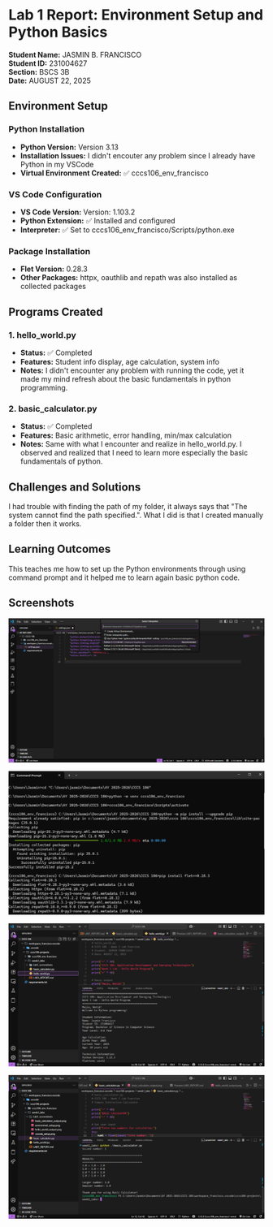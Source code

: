 # Lab 1 Report: Environment Setup and Python Basics

**Student Name:** JASMIN B. FRANCISCO\
**Student ID:** 231004627\
**Section:** BSCS 3B\
**Date:** AUGUST 22, 2025

## Environment Setup

### Python Installation
- **Python Version:** Version 3.13
- **Installation Issues:** I didn't encouter any problem since I already have Python in my VSCode
- **Virtual Environment Created:** ✅ cccs106_env_francisco

### VS Code Configuration
- **VS Code Version:** Version: 1.103.2
- **Python Extension:** ✅ Installed and configured
- **Interpreter:** ✅ Set to cccs106_env_francisco/Scripts/python.exe

### Package Installation
- **Flet Version:** 0.28.3
- **Other Packages:** httpx, oauthlib and repath was also installed as collected packages

## Programs Created

### 1. hello_world.py
- **Status:** ✅ Completed
- **Features:** Student info display, age calculation, system info
- **Notes:** I didn't encounter any problem with running the code, yet it made my mind refresh about the basic fundamentals in python programming.
### 2. basic_calculator.py
- **Status:** ✅ Completed
- **Features:** Basic arithmetic, error handling, min/max calculation
- **Notes:** Same with what I encounter and realize in hello_world.py. I observed and realized that I need to learn more especially the basic fundamentals of python.

## Challenges and Solutions

I had trouble with finding the path of my folder, it always says that "The system cannot find the path specified.". What I did is that I created manually a folder then it works.

## Learning Outcomes

This teaches me how to set up the Python environments through using command prompt and it helped me to learn again basic python code.

## Screenshots


![alt text](lab1_screenshots/vscode_setup.png)

![alt text](lab1_screenshots/environmet_setup.png)

![alt text](lab1_screenshots/hello_world_output.png)

![alt text](lab1_screenshots/basic_calculator_output.png)

